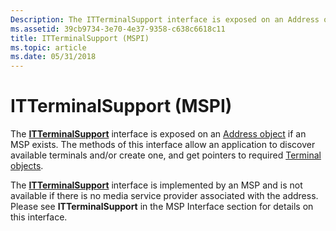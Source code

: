```yaml
---
Description: The ITTerminalSupport interface is exposed on an Address object if an MSP exists. The methods of this interface allow an application to discover available terminals and/or create one, and get pointers to required Terminal objects.
ms.assetid: 39cb9734-3e70-4e37-9358-c638c6618c11
title: ITTerminalSupport (MSPI)
ms.topic: article
ms.date: 05/31/2018
---
```


# ITTerminalSupport (MSPI)

The [**ITTerminalSupport**](https://msdn.microsoft.com/library/ms733156(v=VS.85).aspx) interface is exposed on an [Address object](address-object.md) if an MSP exists. The methods of this interface allow an application to discover available terminals and/or create one, and get pointers to required [Terminal objects](terminal-object.md).

The [**ITTerminalSupport**](https://msdn.microsoft.com/library/ms733156(v=VS.85).aspx) interface is implemented by an MSP and is not available if there is no media service provider associated with the address. Please see **ITTerminalSupport** in the MSP Interface section for details on this interface.

 

 




